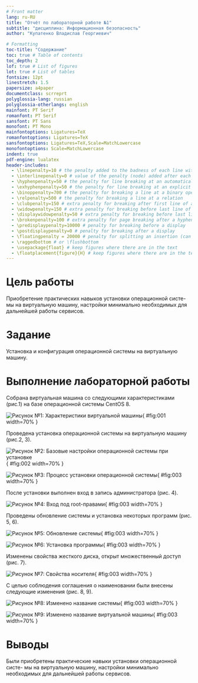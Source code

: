 ```yaml
---
# Front matter
lang: ru-RU
title: "Отчёт по лабораторной работе №1"
subtitle: "дисциплина: Информационная безопасность"
author: "Купатенко Владислав Георгиевич"

# Formatting
toc-title: "Содержание"
toc: true # Table of contents
toc_depth: 2
lof: true # List of figures
lot: true # List of tables
fontsize: 12pt
linestretch: 1.5
papersize: a4paper
documentclass: scrreprt
polyglossia-lang: russian
polyglossia-otherlangs: english
mainfont: PT Serif
romanfont: PT Serif
sansfont: PT Sans
monofont: PT Mono
mainfontoptions: Ligatures=TeX
romanfontoptions: Ligatures=TeX
sansfontoptions: Ligatures=TeX,Scale=MatchLowercase
monofontoptions: Scale=MatchLowercase
indent: true
pdf-engine: lualatex
header-includes:
  - \linepenalty=10 # the penalty added to the badness of each line within a paragraph (no associated penalty node) Increasing the value makes tex try to have fewer lines in the paragraph.
  - \interlinepenalty=0 # value of the penalty (node) added after each line of a paragraph.
  - \hyphenpenalty=50 # the penalty for line breaking at an automatically inserted hyphen
  - \exhyphenpenalty=50 # the penalty for line breaking at an explicit hyphen
  - \binoppenalty=700 # the penalty for breaking a line at a binary operator
  - \relpenalty=500 # the penalty for breaking a line at a relation
  - \clubpenalty=150 # extra penalty for breaking after first line of a paragraph
  - \widowpenalty=150 # extra penalty for breaking before last line of a paragraph
  - \displaywidowpenalty=50 # extra penalty for breaking before last line before a display math
  - \brokenpenalty=100 # extra penalty for page breaking after a hyphenated line
  - \predisplaypenalty=10000 # penalty for breaking before a display
  - \postdisplaypenalty=0 # penalty for breaking after a display
  - \floatingpenalty = 20000 # penalty for splitting an insertion (can only be split footnote in standard LaTeX)
  - \raggedbottom # or \flushbottom
  - \usepackage{float} # keep figures where there are in the text
  - \floatplacement{figure}{H} # keep figures where there are in the text
---
```


# Цель работы

Приобретение практических навыков установки операционной систе-
мы на виртуальную машину, настройки минимально необходимых для
дальнейшей работы сервисов.

# Задание

Установка и конфигурация операционной системы на виртуальную машину.

# Выполнение лабораторной работы

Собрана виртуальная машина со следующими характеристиками (рис.1) на базе операционной системы CentOS 8.

![Рисунок №1: Характеристики виртуальной машины](image/1.png){ #fig:001 width=70% }

Проведена установка операционной системы на виртуальную машину (рис.2, 3).

![Рисунок №2: Базовые настройки операционной системы при установке](image/2.png){ #fig:002 width=70% }

![Рисунок №3: Процесс установки операционной системы](image/3.png){ #fig:003 width=70% }

После установки выполнен вход в запись администратора (рис. 4).

![Рисунок №4: Вход под root-правами](image/4.png){ #fig:003 width=70% }

Проведены обновление системы и установка некоторых программ (рис. 5, 6).

![Рисунок №5: Обновление системы](image/5.png){ #fig:003 width=70% }

![Рисунок №6: Установка программы](image/6.png){ #fig:003 width=70% }

Изменены свойства жесткого диска, открыт множественный доступ (рис. 7).

![Рисунок №7: Свойства носителя](image/7.png){ #fig:003 width=70% }

C целью соблюдения соглашения о наименовании были внесены следующие изменения (рис. 8, 9).

![Рисунок №8: Изменено название системы](image/8.png){ #fig:003 width=70% }

![Рисунок №9: Изменено название виртуальной машины](image/9.png){ #fig:003 width=70% }

# Выводы

Были приобретены практические навыки установки операционной систе-
мы на виртуальную машину, настройки минимально необходимых для
дальнейшей работы сервисов.
